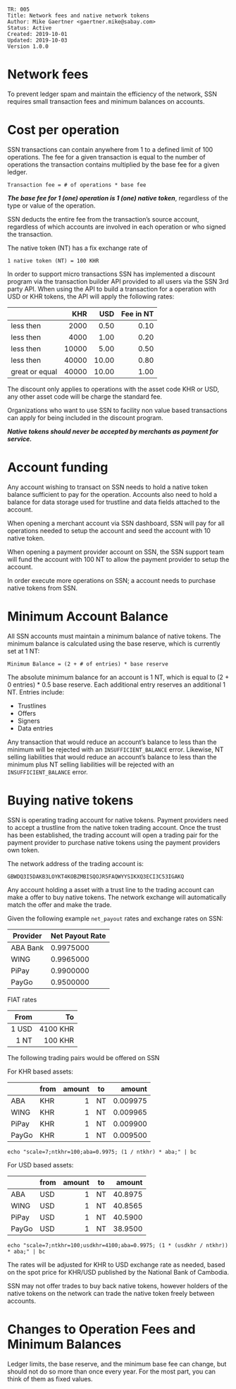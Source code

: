 ```
TR: 005
Title: Network fees and native network tokens
Author: Mike Gaertner <gaertner.mike@sabay.com>
Status: Active
Created: 2019-10-01
Updated: 2019-10-03
Version 1.0.0
```

Network fees
============

To prevent ledger spam and maintain the efficiency of the network, SSN requires small transaction fees and minimum balances on accounts.

# Cost per operation

SSN transactions can contain anywhere from 1 to a defined limit of 100 operations. The fee for a given transaction is equal to the number of operations the transaction contains multiplied by the base fee for a given ledger.

```
Transaction fee = # of operations * base fee
```

***The base fee for 1 (one) operation is 1 (one) native token***, regardless of the type or value of the operation. 

SSN deducts the entire fee from the transaction’s source account, regardless of which accounts are involved in each operation or who signed the transaction.

The native token (NT) has a fix exchange rate of 

```
1 native token (NT) = 100 KHR
```

In order to support micro transactions SSN has implemented a discount program via the transaction builder API provided to all users via the SSN 3rd party API. When using the API to build a transaction for a operation with USD or KHR tokens, the API will apply the following rates:

|  | KHR | USD | Fee in NT |
| --- | --: |--: |--: |
| less then |  2000 | 0.50 | 0.10 |
| less then |  4000 | 1.00 | 0.20 |
| less then | 10000 | 5.00 | 0.50 |
| less then | 40000 | 10.00 | 0.80 |
| great or equal | 40000 | 10.00 | 1.00 |

The discount only applies to operations with the asset code KHR or USD, any other asset code will be charge the standard fee.

Organizations who want to use SSN to facility non value based transactions can apply for being included in the discount program. 

***Native tokens should never be accepted by merchants as payment for service.***

# Account funding

Any account wishing to transact on SSN needs to hold a native token balance sufficient to pay for the operation. Accounts also need to hold a balance for data storage used for trustline and data fields attached to the account.

When opening a merchant account via SSN dashboard, SSN will pay for all operations needed to setup the account and seed the account with 10 native token.

When opening a payment provider account on SSN, the SSN support team will fund the account with 100 NT to allow the payment provider to setup the account.

In order execute more operations on SSN; a account needs to purchase native tokens from SSN. 

# Minimum Account Balance

All SSN accounts must maintain a minimum balance of native tokens. The minimum balance is calculated using the base reserve, which is currently set at 1 NT:

```
Minimum Balance = (2 + # of entries) * base reserve
```

The absolute minimum balance for an account is 1 NT, which is equal to (2 + 0 entries) * 0.5 base reserve. Each additional entry reserves an additional 1 NT. Entries include:

* Trustlines
* Offers
* Signers
* Data entries

Any transaction that would reduce an account’s balance to less than the minimum will be rejected with an ```INSUFFICIENT_BALANCE``` error. Likewise, NT selling liabilities that would reduce an account’s balance to less than the minimum plus NT selling liabilities will be rejected with an ```INSUFFICIENT_BALANCE``` error.

# Buying native tokens

SSN is operating trading account for native tokens. Payment providers need to accept a trustline from the native token trading account. Once the trust has been established, the trading account will open a trading pair for the payment provider to purchase native tokens using the payment providers own token.

The network address of the trading account is:

```
GBWDQ3I5DAKB3LOYKT4KOBZMBISQOJR5FAQWYYSIKXQ3ECI3C53IGAKQ
```

Any account holding a asset with a trust line to the trading account can make a offer to buy native tokens. The network exchange will automatically match the offer and make the trade.

Given the following example ```net_payout``` rates and exchange rates on SSN: 

| Provider | Net Payout Rate
| --- | --- |
| ABA Bank | 0.9975000
| WING | 0.9965000
| PiPay | 0.9900000
| PayGo | 0.9500000

FIAT rates

| From | To
| --: | --:
| 1 USD | 4100 KHR
| 1 NT | 100 KHR

The following trading pairs would be offered on SSN

For KHR based assets:

|  | from | amount | to | amount |
| ---    | --- | --: | --- | --: |
| ABA    | KHR | 1 | NT |  0.009975 |
| WING   | KHR | 1 | NT |  0.009965 |
| PiPay  | KHR | 1 | NT |  0.009900 |
| PayGo  | KHR | 1 | NT |  0.009500 |


```shell
echo "scale=7;ntkhr=100;aba=0.9975; (1 / ntkhr) * aba;" | bc
```

For USD based assets:

|  | from | amount | to | amount |
| ---    | --- | --: | --- | --: |
| ABA    | USD | 1 | NT |  40.8975 |
| WING   | USD | 1 | NT |  40.8565 |
| PiPay  | USD | 1 | NT |  40.5900 |
| PayGo  | USD | 1 | NT |  38.9500 |

```shell
echo "scale=7;ntkhr=100;usdkhr=4100;aba=0.9975; (1 * (usdkhr / ntkhr)) * aba;" | bc
```

The rates will be adjusted for KHR to USD exchange rate as needed, based on the spot price for KHR/USD published by the National Bank of Cambodia.

SSN may not offer trades to buy back native tokens, however holders of the native tokens on the network can trade the native token freely between accounts.

# Changes to Operation Fees and Minimum Balances

Ledger limits, the base reserve, and the minimum base fee can change, but should not do so more than once every year. For the most part, you can think of them as fixed values. 

